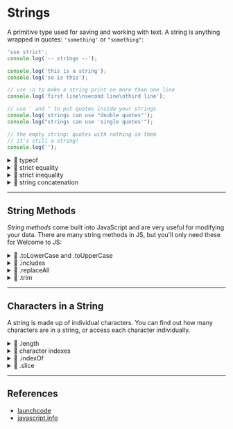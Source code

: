 # Strings

A primitive type used for saving and working with text. A string is anything wrapped in quotes: `'something'` or `"something"`:

```js
'use strict';
console.log('-- strings --');

console.log('this is a string');
console.log('so is this');

// use \n to make a string print on more than one line
console.log('first line\nsecond line\nthird line');

// use ' and " to put quotes inside your strings
console.log('strings can use "double quotes"');
console.log("strings can use 'single quotes'");

// the empty string: quotes with nothing in them
// it's still a string!
console.log('');
```

<details>
<summary>🥚 typeof</summary>

```js
'use strict';
console.log('-- typeof strings --');

// strings are anything wrapped in quotations, ' or "
console.log('hello!'); // 'hello!'
console.log('you say "hello", i say "good bye"'); // 'you say "hello", i say "good bye"'
console.log("you say 'hello', i say 'good bye'"); // "you say 'hello', i say 'good bye'"

// this is the empty string. it is a string, but with no characters
console.log(''); // ''

// you can check if something is a string with typeof
console.log(typeof ''); // 'string'
console.log(typeof 'trees'); // 'string'
console.log(typeof 'apple "the green" fruit'); // 'string'
```

</details>
<details>
<summary>🥚 strict equality</summary>

```js
'use strict';
console.log('-- strings: strict equality --');

// two strings are the same thing if they have exactly the same characters
console.log('' === ''); // true
console.log('asdf' === 'asdf'); // true
console.log('12D' === '12D'); // true

// two strings with different characters are not the same string
console.log('' === ' '); // false
console.log('asdf' === 'Asdf'); // false
console.log('cow' === 'horse'); // false

// strings are never the same as different types
console.log('' === true); // false
console.log('true' === true); // false
console.log('12' === 12); // false
console.log('null' === null); // false
console.log('hello' === 100); // false
```

</details>
<details>
<summary>🥚 strict inequality</summary>

```js
'use strict';
console.log('-- strings: strict inequality --');
// the opposite of strict equality

// two strings are not inequal if they have exactly the same characters
console.log('' !== ''); // false
console.log('asdf' !== 'asdf'); // false
console.log('12D' !== '12D'); // false

// two strings with different characters are inequal
console.log('' !== ' '); // true
console.log('asdf' !== 'Asdf'); // true
console.log('cow' !== 'horse'); // true

// strings are always inequal to different types
console.log('' !== true); // true
console.log('true' !== true); // true
console.log('12' !== 12); // true
console.log('null' !== null); // true
console.log('hello' !== 100); // true
```

</details>
<details>
<summary>🥚 string concatenation</summary>

```js
'use strict';
console.log('-- string concatenation --');

// you can combine strings using +
console.log('abc' + '123'); // 'abc123'
console.log('a' + 'bc1' + '23'); // 'abc123'
```

</details>

---

## String Methods

_String methods_ come built into JavaScript and are very useful for modifying your data. There are many string methods in JS, but you'll only need these for Welcome to JS:

<details>
<summary>🥚 .toLowerCase and .toUpperCase</summary>

```js
'use strict';
console.log('-- .toLowerCase and .toUpperCase --');

// returns a new string with all lower case letters
console.log('HackYourFuture'.toLowerCase()); // 'hackyourfuture'

// returns a new string with all upper case letters
console.log('HackYourFuture'.toUpperCase()); // 'HACKYOURFUTURE'
```

</details>
<details>
<summary>🥚 .includes</summary>

```js
'use strict';
console.log('-- .includes --');

// returns true or false
//  true: if the string includes the argument
//  false: if it does not
// upper/lower case matters
console.log('Abc'.includes('Ab')); // true
console.log('Abc'.includes('bc')); // true
console.log('Abc'.includes('ab')); // false
console.log('Abc'.includes('BC')); // false
```

</details>
<details>
<summary>🥚 .replaceAll</summary>

```js
'use strict';
console.log('-- .replaceAll --');

// returns a new string with the first argument replaced by the second
console.log('abc'.replaceAll('b', '')); // 'ac'
console.log('computers'.replaceAll('z', '!')); // 'computers'
console.log('hi from me, hi to you'.replaceAll('hi', 'bye')); // 'bye from me, bye to you'
```

</details>
<details>
<summary>🥚 .trim</summary>

```js
'use strict';
console.log('-- .trim --');

// returns a new string with all the white space removed from the ends
console.log('  hello  '.trim()); // 'hello'
console.log('  hello'.trim()); // 'hello'
console.log('hello  '.trim()); // 'hello'
```

</details>

---

## Characters in a String

A string is made up of individual characters. You can find out how many characters are in a string, or access each character individually.

<details>
<summary>🥚 .length</summary>

```js
'use strict';
console.log('-- .length --');

// out how many characters are in a string
console.log(''.length); // 0
console.log('a'.length); // 1
console.log('ab'.length); // 2
console.log('abc'.length); // 3
```

</details>
<details>
<summary>🥚 character indexes</summary>

```js
'use strict';
console.log('-- character indexes --');

// get a specific character from a string
//  careful, the first character is [0]!
console.log('abc'[-1]); // undefined
console.log('abc'[0]); // 'a'
console.log('abc'[1]); // 'b'
console.log('abc'[2]); // 'c'
console.log('abc'[3]); // undefined
```

</details>
<details>
<summary>🐣 .indexOf</summary>

```js
'use strict';
console.log('-- strings: .indexOf --');

console.log('single characters');
// returns the index of a substring inside a string
console.log('abc'.indexOf('a')); // 0
console.log('abc'.indexOf('b')); // 1
console.log('abc'.indexOf('c')); // 2

console.log('the empty string');
// everything contains the empty string at index 0
console.log(''.indexOf('')); // 0
console.log('abc'.indexOf('')); // 0
console.log('abc...xyz'.indexOf('')); // 0

console.log('multiple characters');
// you can search for more than one character
console.log('toads'.indexOf('ds')); // 3
console.log('abc'.indexOf('abc')); // 0

console.log('does not exist');
// if the search does not exist, indexOf returns -1
console.log('asdf'.indexOf('x')); // -1
console.log('JavaScript'.indexOf('Python')); // -1
console.log(''.indexOf('hello')); // -1
```

</details>
<details>
<summary>🐣 .slice</summary>

```js
'use strict';
console.log('-- strings: .slice --');

console.log('one argument');
// when you pass in only one number
//  .slice returns the rest of the string from that index
console.log('abcd'.slice(0)); // 'abcd'
console.log('abcd'.slice(1)); //  'bcd'
console.log('abcd'.slice(2)); //   'cd'
console.log('abcd'.slice(3)); //    'd'
console.log('abcd'.slice(5)); // undefined

console.log('two arguments');
// when you pass in two numbers
//  .slice returns the characters from the first index to the second
console.log('abcd'.slice(0, 4)); // 'abcd'
console.log('abcd'.slice(1, 4)); //  'bcd'
console.log('abcd'.slice(1, 3)); //  'bc'
console.log('abcd'.slice(2, 3)); //   'c'
console.log('abcd'.slice(2, 2)); // undefined

console.log('negative arguments');
// when you pass negative numbers
//  the array indexes are counted backwards from the end of the string
console.log('abcd'.slice(-1)); //   'd'
console.log('abcd'.slice(-2)); //  'cd'
console.log('abcd'.slice(-3)); // 'bcd'
console.log('abcd'.slice(-4, -1)); // 'abc'
console.log('abcd'.slice(-3, -1)); //  'bc'
console.log('abcd'.slice(-3, -2)); //  'b'
```

</details>

---

## References

- [launchcode](https://education.launchcode.org/intro-to-professional-web-dev/chapters/data-and-variables/values-and-data-types.html#more-on-strings)
- [javascript.info](https://javascript.info/string#accessing-characters)
